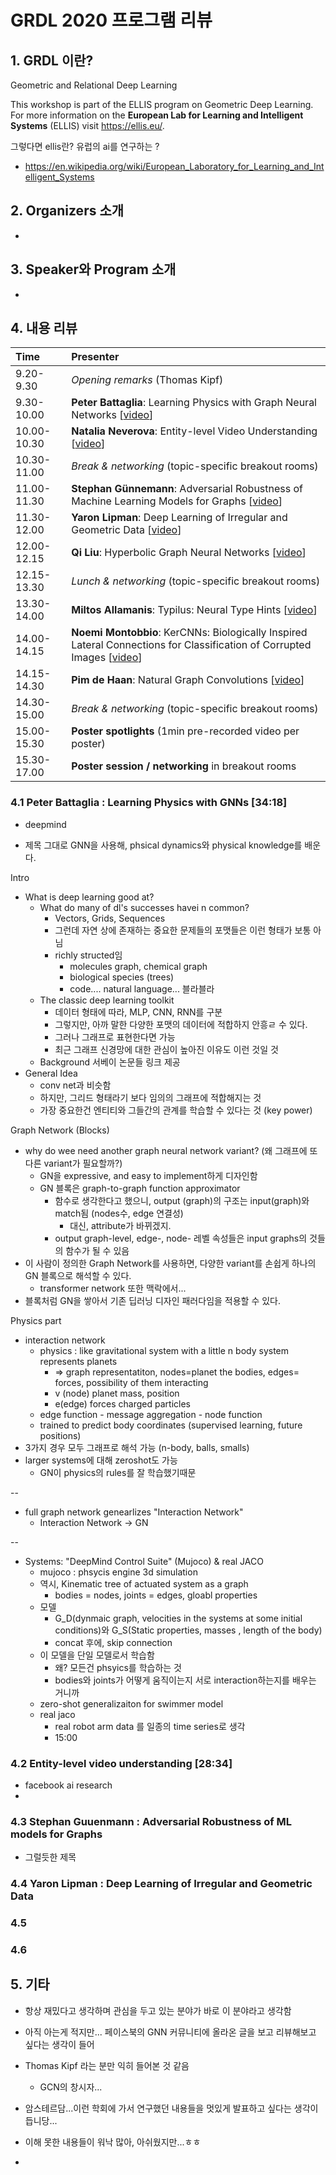 # GRDL 2020 프로그램 리뷰



## 1. GRDL 이란?

Geometric and Relational Deep Learning

This workshop is part of the ELLIS program on Geometric Deep Learning. For more information on the **European Lab for Learning and Intelligent Systems** (ELLIS) visit https://ellis.eu/.

그렇다면 ellis란? 유럽의 ai를 연구하는 ?

- https://en.wikipedia.org/wiki/European_Laboratory_for_Learning_and_Intelligent_Systems





## 2. Organizers 소개

- 





## 3. Speaker와 Program 소개

- 





## 4. 내용 리뷰



| Time        | Presenter                                                    |
| :---------- | :----------------------------------------------------------- |
| 9.20-9.30   | *Opening remarks* (Thomas Kipf)                              |
| 9.30-10.00  | **Peter Battaglia**: Learning Physics with Graph Neural Networks [[video](https://youtu.be/Us8072uy9UY)] |
| 10.00-10.30 | **Natalia Neverova**: Entity-level Video Understanding [[video](https://youtu.be/5sgDhc-piDw)] |
| 10.30-11.00 | *Break & networking* (topic-specific breakout rooms)         |
| 11.00-11.30 | **Stephan Günnemann**: Adversarial Robustness of Machine Learning Models for Graphs [[video](https://youtu.be/Ze0kefjZwfs)] |
| 11.30-12.00 | **Yaron Lipman**: Deep Learning of Irregular and Geometric Data [[video](https://youtu.be/fveyx5zKReo)] |
| 12.00-12.15 | **Qi Liu**: Hyperbolic Graph Neural Networks [[video](https://youtu.be/h1wH5pr6cPE)] |
| 12.15-13.30 | *Lunch & networking* (topic-specific breakout rooms)         |
| 13.30-14.00 | **Miltos Allamanis**: Typilus: Neural Type Hints [[video](https://youtu.be/vvtPISQ8sH4)] |
| 14.00-14.15 | **Noemi Montobbio**: KerCNNs: Biologically Inspired Lateral Connections for Classification of Corrupted Images [[video](https://youtu.be/cZT2vNWtsSk)] |
| 14.15-14.30 | **Pim de Haan**: Natural Graph Convolutions [[video](https://youtu.be/DvVGNqV1mCc)] |
| 14.30-15.00 | *Break & networking* (topic-specific breakout rooms)         |
| 15.00-15.30 | **Poster spotlights** (1min pre-recorded video per poster)   |
| 15.30-17.00 | **Poster session / networking** in breakout rooms            |



### 4.1 Peter Battaglia : Learning Physics with GNNs [34:18]

- deepmind

- 제목 그대로 GNN을 사용해, phsical dynamics와 physical knowledge를 배운다.

Intro

- What is deep learning good at?
  - What do many of dl's successes havei n common?
    - Vectors, Grids, Sequences
    - 그런데 자연 상에 존재하는 중요한 문제들의 포맷들은 이런 형태가 보통 아님
    - richly structed임
      - molecules graph, chemical graph
      - biological species (trees)
      - code.... natural language... 블라블라
  - The classic deep learning toolkit
    - 데이터 형태에 따라, MLP, CNN, RNN를 구분
    - 그렇지만, 아까 말한 다양한 포맷의 데이터에 적합하지 안흥ㄹ 수 있다.
    - 그러나 그래프로 표현한다면 가능
    - 최근 그래프 신경망에 대한 관심이 높아진 이유도 이런 것일 것
  - Background 서베이 논문들 링크 제공
- General Idea
  - conv net과 비슷함
  - 하지만, 그리드 형태라기 보다 임의의 그래프에 적합해지는 것
  - 가장 중요한건 엔티티와 그들간의 관계를 학습할 수 있다는 것 (key power)

Graph Network (Blocks)

- why do wee need another graph neural network variant? (왜 그래프에 또다른 variant가 필요할까?)
  - GN을 expressive, and easy to implement하게 디자인함
  - GN 블록은 graph-to-graph function approximator
    - 함수로 생각한다고 했으니, output (graph)의 구조는 input(graph)와 match됨 (nodes수, edge 연결성)
      - 대신, attribute가 바뀌겠지.
    - output graph-level, edge-, node- 레벨 속성들은 input graphs의 것들의 함수가 될 수 있음
- 이 사람이 정의한 Graph Network를 사용하면, 다양한 variant를 손쉽게 하나의 GN 블록으로 해석할 수 있다.
  - transformer network 또한 맥락에서...
- 블록처럼 GN을 쌓아서 기존 딥러닝 디자인 패러다임을 적용할 수 있다.

Physics part

- interaction network
  - physics : like gravitational system with a little n body system represents planets
    - => graph representatiton, nodes=planet the bodies, edges= forces, possibility of them interacting
    - v (node) planet mass, position
    - e(edge) forces charged particles
  - edge function - message aggregation - node function
  - trained to predict body coordinates (supervised learning, future positions)
- 3가지 경우 모두 그래프로 해석 가능 (n-body, balls, smalls)
- larger systems에 대해 zeroshot도 가능
  - GN이 physics의 rules를 잘 학습했기때문

--

- full graph network genearlizes "Interaction Network"
  - Interaction Network -> GN

--

- Systems: "DeepMind Control Suite" (Mujoco) & real JACO
  - mujoco : phsycis engine 3d simulation
  - 역시, Kinematic tree of actuated system as a graph
    - bodies = nodes, joints = edges, gloabl properties
  - 모델
    - G_D(dynmaic graph, velocities in the systems at some initial conditions)와 G_S(Static properties, masses , length of the body)
    - concat 후에, skip connection
  - 이 모델을 단일 모델로서 학습함
    - 왜? 모든건 phsyics를 학습하는 것
    - bodies와 joints가 어떻게 움직이는지 서로 interaction하는지를 배우는 거니까
  - zero-shot generalizaiton for swimmer model
  - real jaco
    - real robot arm data 를 일종의 time series로 생각
    - 15:00







### 4.2 Entity-level video understanding [28:34]

- facebook ai research
- 



### 4.3 Stephan Guuenmann : Adversarial Robustness of ML models for Graphs

- 그럴듯한 제목



### 4.4 Yaron Lipman : Deep Learning of Irregular and Geometric Data





### 4.5





### 4.6













## 5. 기타

- 항상 재밌다고 생각하며 관심을 두고 있는 분야가 바로 이 분야라고 생각함

- 아직 아는게 적지만... 페이스북의 GNN 커뮤니티에 올라온 글을 보고 리뷰해보고 싶다는 생각이 들어

- Thomas Kipf 라는 분만 익히 들어본 것 같음
  - GCN의 창시자...
- 암스테르담...이런 학회에 가서 연구했던 내용들을 멋있게 발표하고 싶다는 생각이 듭니당...
- 이해 못한 내용들이 워낙 많아, 아쉬웠지만...ㅎㅎ
- 

















